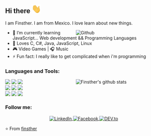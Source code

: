 <!-- Your title -->
## Hi there <img src="https://raw.githubusercontent.com/ABSphreak/ABSphreak/master/gifs/Hi.gif" width="30px">

<!-- Your badges
You can use the website to generate badges: https://shields.io/
-->

<!-- Talking about you -->
I am Finsther. I am from Mexico. I love learn about new things.

<!-- Any image aligned to the right. Beware the width -->
<img width="55%" align="right" alt="Github" src="https://github.githubassets.com/images/modules/notifications/inbox-zero-dark.svg" />

- 🔭 I’m currently learning JavaScript... Web development && Programming Languages
- 🌱 Loves C, C#, Java, JavaScript, Linux
- 🎮 Video Games | 🎧 Music 
- ⚡️ Fun fact: I really like to get complicated when i'm programming

### Languages and Tools: 

<!-- Your github readme stats
You can use this api: https://github.com/anuraghazra/github-readme-stats
-->
<p>
  <a href="https://github.com/onimur/handle-path-oz">
    <img width="55%" align="right" alt="Finsther's github stats" src="https://github-readme-stats.vercel.app/api?username=finsther&show_icons=true&hide_border=true&theme=radical" />
  </a>

<!-- Your languages and tools. Be careful with the alignment. You can use this sites to get logos: https://www.vectorlogo.zone or https://simpleicons.org/ -->
  <a><img width="10%" src="https://www.vectorlogo.zone/logos/java/java-ar21.svg"></a>
  <a><img width="10%" src="https://www.vectorlogo.zone/logos/android/android-ar21.svg"></a>
  <a><img width="10%" src="https://www.vectorlogo.zone/logos/dotnet/dotnet-horizontal.svg"></a>
  <br />
  <a><img width="10%" src="https://www.vectorlogo.zone/logos/mysql/mysql-ar21.svg"></a>
  <a><img width="10%" src="https://www.vectorlogo.zone/logos/sqlite/sqlite-ar21.svg"></a>
  <a><img width="10%" src="https://www.vectorlogo.zone/logos/linux/linux-ar21.svg"></a>
  <br />
  <a><img width="10%" src="https://www.vectorlogo.zone/logos/git-scm/git-scm-ar21.svg"></a>
  <a><img width="10%" src="https://www.vectorlogo.zone/logos/javascript/javascript-horizontal.svg"></a>
  <a><img width="10%" src="https://www.vectorlogo.zone/logos/w3_html5/w3_html5-ar21.svg"></a>
</p>

### Follow me:

<p align="center">
  <a href="https://www.linkedin.com/in/cesarromerosalas" target="_blank">
    <img src="https://img.shields.io/badge/LinkedIn-%230077B5.svg?&style=flat-square&logo=linkedin&logoColor=white" alt="LinkedIn" align="center">
  </a>
  <a href="https://www.facebook.com/finsther" target="_blank">
    <img src="https://img.shields.io/badge/Facebook-%231877F2.svg?&style=flat-square&logo=facebook&logoColor=white" alt="Facebook" align="center">
  </a>
  <a href="https://dev.to/finsther" target="_blank">
    <img src="https://img.shields.io/badge/DEV-%230A0A0A.svg?&style=flat-square&logo=DEV.to&logoColor=white" alt="DEV.to" align="center">
  </a>
</p> 

<!--START_SECTION:waka-->
<!--END_SECTION:waka-->

⭐️ From [finsther](https://github.com/finsther)
